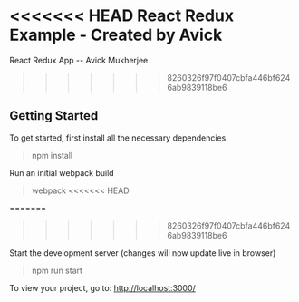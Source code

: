 <<<<<<< HEAD
React Redux Example - Created by Avick
=======
React Redux App -- Avick Mukherjee
>>>>>>> 8260326f97f0407cbfa446bf6246ab9839118be6

## Getting Started

To get started, first install all the necessary dependencies.

> npm install


Run an initial webpack build

> webpack
<<<<<<< HEAD

=======
>>>>>>> 8260326f97f0407cbfa446bf6246ab9839118be6

Start the development server (changes will now update live in browser)

> npm run start


To view your project, go to: [http://localhost:3000/](http://localhost:3000/)
